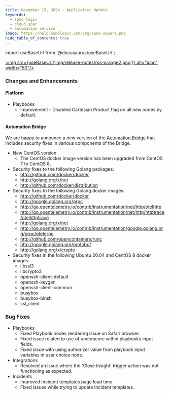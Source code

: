 ```yaml
---
title: November 15, 2024 - Application Update
keywords:
  - sumo logic
  - cloud soar
  - automation service
image: https://help.sumologic.com/img/sumo-square.png
hide_table_of_contents: true
---
```


import useBaseUrl from '@docusaurus/useBaseUrl';

<a href="https://help.sumologic.com/release-notes-csoar/rss.xml"><img src={useBaseUrl('img/release-notes/rss-orange2.png')} alt="icon" width="50"/></a>

### Changes and Enhancements

#### Platform

* Playbooks
   * Improvement - Disabled Cartesian Product flag on all new nodes by default.

#### Automation Bridge

We are happy to announce a new version of the [Automation Bridge](/docs/platform-services/automation-service/automation-service-bridge/) that includes security fixes in various components of the Bridge.

* New CentOS version
    * The CentOS docker image version has been upgraded from CentOS 7 to CentOS 8.
* Security fixes to the following Golang packages:
    * http://github.com/docker/docker 
    * http://golang.org/x/net 
    * http://github.com/docker/distribution 
* Security fixes to the following Golang docker images:
    * http://github.com/docker/docker 
    * http://google.golang.org/grpc 
    * http://go.opentelemetry.io/contrib/instrumentation/net/http/otelhttp 
    * http://go.opentelemetry.io/contrib/instrumentation/net/http/httptrace/otelhttptrace 
    * http://golang.org/x/net 
    * http://go.opentelemetry.io/contrib/instrumentation/google.golang.org/grpc/otelgrpc 
    * http://github.com/opencontainers/runc 
    * http://google.golang.org/protobuf 
    * http://golang.org/x/crypto 
* Security fixes in the following Ubuntu 20.04 and CentOS 8 docker images:
    * libssl3
    * libcrypto3
    * openssh-client-default
    * openssh-keygen
    * openssh-client-common
    * busybox
    * busybox-binsh
    * ssl_client

### Bug Fixes

* Playbooks
   * Fixed Playbook nodes rendering issue on Safari browser.
   * Fixed issue related to use of underscore within playbooks input fields.
   * Fixed issue with using authorizer value from playbook input variables in user choice node.
* Integrations
   * Resolved an issue where the 'Close Insight' trigger action was not functioning as expected.
* Incidents
   * Improved Incident templates page load time.
   * Fixed issues while trying to update Incident templates.